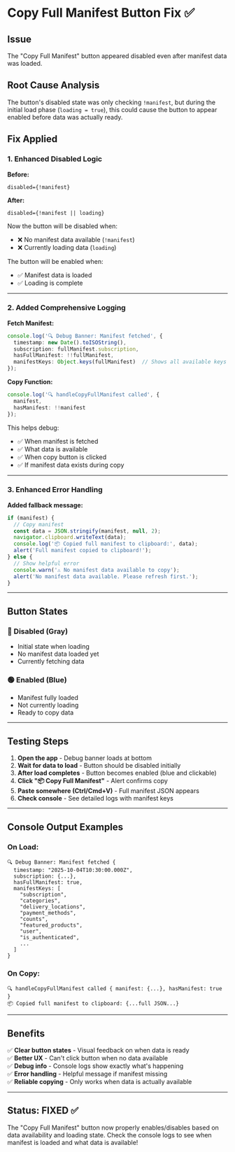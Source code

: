 # Copy Full Manifest Button Fix ✅

## Issue
The "Copy Full Manifest" button appeared disabled even after manifest data was loaded.

## Root Cause Analysis
The button's disabled state was only checking `!manifest`, but during the initial load phase (`loading = true`), this could cause the button to appear enabled before data was actually ready.

## Fix Applied

### 1. Enhanced Disabled Logic
**Before:**
```tsx
disabled={!manifest}
```

**After:**
```tsx
disabled={!manifest || loading}
```

Now the button will be disabled when:
- ❌ No manifest data available (`!manifest`)
- ❌ Currently loading data (`loading`)

The button will be enabled when:
- ✅ Manifest data is loaded
- ✅ Loading is complete

---

### 2. Added Comprehensive Logging

**Fetch Manifest:**
```typescript
console.log('🔍 Debug Banner: Manifest fetched', {
  timestamp: new Date().toISOString(),
  subscription: fullManifest.subscription,
  hasFullManifest: !!fullManifest,
  manifestKeys: Object.keys(fullManifest)  // Shows all available keys
});
```

**Copy Function:**
```typescript
console.log('🔍 handleCopyFullManifest called', { 
  manifest, 
  hasManifest: !!manifest 
});
```

This helps debug:
- ✅ When manifest is fetched
- ✅ What data is available
- ✅ When copy button is clicked
- ✅ If manifest data exists during copy

---

### 3. Enhanced Error Handling

**Added fallback message:**
```typescript
if (manifest) {
  // Copy manifest
  const data = JSON.stringify(manifest, null, 2);
  navigator.clipboard.writeText(data);
  console.log('📦 Copied full manifest to clipboard:', data);
  alert('Full manifest copied to clipboard!');
} else {
  // Show helpful error
  console.warn('⚠️ No manifest data available to copy');
  alert('No manifest data available. Please refresh first.');
}
```

---

## Button States

### 🔴 Disabled (Gray)
- Initial state when loading
- No manifest data loaded yet
- Currently fetching data

### 🟢 Enabled (Blue)
- Manifest fully loaded
- Not currently loading
- Ready to copy data

---

## Testing Steps

1. **Open the app** - Debug banner loads at bottom
2. **Wait for data to load** - Button should be disabled initially
3. **After load completes** - Button becomes enabled (blue and clickable)
4. **Click "📦 Copy Full Manifest"** - Alert confirms copy
5. **Paste somewhere (Ctrl/Cmd+V)** - Full manifest JSON appears
6. **Check console** - See detailed logs with manifest keys

---

## Console Output Examples

### On Load:
```
🔍 Debug Banner: Manifest fetched {
  timestamp: "2025-10-04T10:30:00.000Z",
  subscription: {...},
  hasFullManifest: true,
  manifestKeys: [
    "subscription",
    "categories", 
    "delivery_locations",
    "payment_methods",
    "counts",
    "featured_products",
    "user",
    "is_authenticated",
    ...
  ]
}
```

### On Copy:
```
🔍 handleCopyFullManifest called { manifest: {...}, hasManifest: true }
📦 Copied full manifest to clipboard: {...full JSON...}
```

---

## Benefits

✅ **Clear button states** - Visual feedback on when data is ready  
✅ **Better UX** - Can't click button when no data available  
✅ **Debug info** - Console logs show exactly what's happening  
✅ **Error handling** - Helpful message if manifest missing  
✅ **Reliable copying** - Only works when data is actually available  

---

## Status: FIXED ✅

The "Copy Full Manifest" button now properly enables/disables based on data availability and loading state. Check the console logs to see when manifest is loaded and what data is available!
